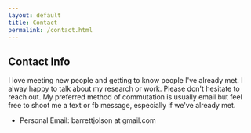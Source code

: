 ```yaml
---
layout: default
title: Contact
permalink: /contact.html
---
```


## Contact Info 
I love meeting new people and getting to know people I've already met. I alway happy to talk about my research or work. Please don't hesitate to reach out. My preferred method of commutation is usually email but feel free to shoot me a text or fb message, especially if we've already met.

- Personal Email: barrettjolson at gmail.com

